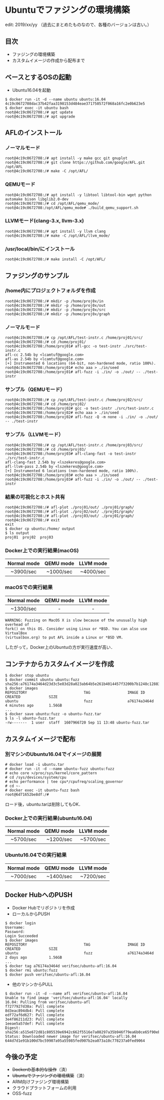 # Ubuntuでファジングの環境構築

edit: 2019/xx/yy （過去にまとめたものなので、各種のバージョンは古い。）

## 目次
+ ファジングの環境構築
+ カスタムイメージの作成から配布まで


## ベースとするOSの起動

+ Ubuntu16.04を起動

```
$ docker run -it -d --name ubuntu ubuntu:16.04
4c19c0672708dac37b42faa3198153d484eae371750572f068a16fc2e0b623e5
$ docker exec -it ubuntu bash
root@4c19c0672708:/# apt update
root@4c19c0672708:/# apt upgrade
```

## AFLのインストール

### ノーマルモード

```
root@4c19c0672708:/# apt install -y make gcc git gnuplot
root@4c19c0672708:/# git clone https://github.com/google/AFL.git /opt/AFL
root@4c19c0672708:/# make -C /opt/AFL/
```

### QEMUモード

```
root@4c19c0672708:/# apt install -y libtool libtool-bin wget python automake bison libglib2.0-dev
root@4c19c0672708:/# cd /opt/AFL/qemu_mode/
root@4c19c0672708:/opt/AFL/qemu_mode# ./build_qemu_support.sh
```


### LLVMモード(clang-3.x, llvm-3.x)

```
root@4c19c0672708:/# apt install -y llvm clang
root@4c19c0672708:/# make -C /opt/AFL/llvm_mode/
```

### /usr/local/bin/にインストール

```
root@4c19c0672708:/# make install -C /opt/AFL/
```

## ファジングのサンプル

### /home内にプロジェクトフォルダを作成

```
root@4c19c0672708:/# mkdir -p /home/proj0x/in
root@4c19c0672708:/# mkdir -p /home/proj0x/out
root@4c19c0672708:/# mkdir -p /home/proj0x/src
root@4c19c0672708:/# mkdir -p /home/proj0x/graph
```

### ノーマルモード

```
root@4c19c0672708:/# cp /opt/AFL/test-instr.c /home/proj01/src/
root@4c19c0672708:/# cd /home/proj01/
root@4c19c0672708:/home/proj01# afl-gcc -o test-instr ./src/test-instr.c 
afl-cc 2.54b by <lcamtuf@google.com>
afl-as 2.54b by <lcamtuf@google.com>
[+] Instrumented 6 locations (64-bit, non-hardened mode, ratio 100%).
root@4c19c0672708:/home/proj01# echo aaa > ./in/seed
root@4c19c0672708:/home/proj01# afl-fuzz -i ./in/ -o ./out/ -- ./test-instr 
```

### サンプル（QEMUモード）

```
root@4c19c0672708:/# cp /opt/AFL/test-instr.c /home/proj02/src/
root@4c19c0672708:/# cd /home/proj02/
root@4c19c0672708:/home/proj02# gcc -o test-instr ./src/test-instr.c 
root@4c19c0672708:/home/proj02# echo aaa > ./in/seed
root@4c19c0672708:/home/proj02# afl-fuzz -Q -m none -i ./in/ -o ./out/ -- ./test-instr
```

### サンプル（LLVMモード）

```
root@4c19c0672708:/# cp /opt/AFL/test-instr.c /home/proj03/src/
root@4c19c0672708:/# cd /home/proj03/
root@4c19c0672708:/home/proj03# afl-clang-fast -o test-instr ./src/test-instr.c
afl-clang-fast 2.54b by <lszekeres@google.com>
afl-llvm-pass 2.54b by <lszekeres@google.com>
[+] Instrumented 6 locations (non-hardened mode, ratio 100%).
root@4c19c0672708:/home/proj03# echo aaa > ./in/seed
root@4c19c0672708:/home/proj03# afl-fuzz -i ./in/ -o ./out/ -- ./test-instr
```

### 結果の可視化とホスト共有

```
root@4c19c0672708:/# afl-plot ./proj01/out/ ./proj01/graph/
root@4c19c0672708:/# afl-plot ./proj02/out/ ./proj01/graph/
root@4c19c0672708:/# afl-plot ./proj03/out/ ./proj01/graph/
root@4c19c0672708:/# exit
exit
$ docker cp ubuntu:/home/ output
$ ls output
proj01	proj02	proj03
```

### Docker上での実行結果(macOS)

|Normal mode|QEMU mode|LLVM mode|
|:---:|:---:|:---:|
|~3900/sec |~1000/sec|~4000/sec|


### macOSでの実行結果

|Normal mode|QEMU mode|LLVM mode|
|:---:|:---:|:---:|
|~1300/sec |-|-|

```
WARNING: Fuzzing on MacOS X is slow because of the unusually high overhead of
fork() on this OS. Consider using Linux or *BSD. You can also use VirtualBox
(virtualbox.org) to put AFL inside a Linux or *BSD VM.
```

したがって，Docker上のUbuntuの方が実行速度が高い．

## コンテナからカスタムイメージを作成

```
$ docker stop ubuntu
$ docker commit ubuntu ubuntu:fuzz
sha256:a76174a3464d23d3c5e83d28a023ab64b5e261b4014457f3200b7b1248c12883
$ docker images
REPOSITORY                          TAG                 IMAGE ID            CREATED             SIZE
ubuntu                              fuzz                a76174a3464d        4 minutes ago       1.56GB
...
$ docker save ubuntu:fuzz -o ubuntu-fuzz.tar
$ ls -l ubuntu-fuzz.tar 
-rw-------  1 user  staff  1607966720 Sep 11 13:48 ubuntu-fuzz.tar
```

## カスタムイメージで配布

### 別マシンのUbuntu16.04でイメージの展開

```
# docker load -i ubuntu.tar
# docker run -it -d --name ubuntu-fuzz ubuntu:fuzz
# echo core >/proc/sys/kernel/core_pattern
# cd /sys/devices/system/cpu
# echo performance | tee cpu*/cpufreq/scaling_governor
# cd ~-
# docker exec -it ubuntu-fuzz bash
root@6d71652be8df:/# 
```

ロード後，ubuntu.tarは削除してもOK．

### Docker上での実行結果(ubuntu16.04)

|Normal mode|QEMU mode|LLVM mode|
|:---:|:---:|:---:|
|~5700/sec |~1200/sec|~5700/sec|

### Ubuntu16.04での実行結果

|Normal mode|QEMU mode|LLVM mode|
|:---:|:---:|:---:|
|~7000/sec |~1400/sec|~7200/sec|

## Docker HubへのPUSH
+ Docker Hubでリポジトリを作成
+ ローカルからPUSH

```
$ docker login
Username:
Password:
Login Succeeded
$ docker images 
REPOSITORY                          TAG                 IMAGE ID            CREATED             SIZE
ubuntu                              fuzz                a76174a3464d        2 days ago          1.56GB
...
$ docker tag a76174a3464d verifsec/ubuntu-afl:16.04
$ docker rmi ubuntu:fuzz
$ docker push verifsec/ubuntu-afl:16.04
```

+ 他のマシンからPULL

```
$ docker run -it -d --name afl verifsec/ubuntu-afl:16.04
Unable to find image 'verifsec/ubuntu-afl:16.04' locally
16.04: Pulling from verifsec/ubuntu-afl
f7277927d38a: Pull complete 
8d3eac894db4: Pull complete 
edf72af6d627: Pull complete 
3e4f86211d23: Pull complete 
1eeae5a57def: Pull complete 
Digest: sha256:a515e672d81c805539e6942c662f5516e7a08297a35b946f79ea6b0ce65f90eb
Status: Downloaded newer image for verifsec/ubuntu-afl:16.04
644d7d1e91b100d7bc59907a95a55985fed907b2ea073a10c778237a0fed9064
```

## 今後の予定
+ <strike>Dockerの基本的な操作</strike>（済）
+ <strike>Ubuntuでファジングの環境構築</strike>（済）
+ ARM向けファジング環境構築
+ クラウドプラットフォームの利用
+ OSS-fuzz
